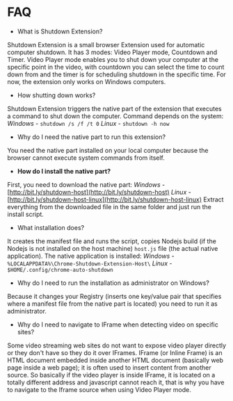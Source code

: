 # FAQ

* What is Shutdown Extension?

Shutdown Extension is a small browser Extension used for automatic computer shutdown. It has 3 modes: Video Player mode, Countdown and Timer. Video Player mode enables you to shut down your computer at the specific point in the video, with countdown you can select the time to count down from and the timer is for scheduling shutdown in the specific time. For now, the extension only works on Windows computers.

* How shutting down works?

Shutdown Extension triggers the native part of the extension that executes a command to shut down the computer. Command depends on the system:
*Windows* - `shutdown /s /f /t 0`
*Linux* - `shutdown -h now`

* Why do I need the native part to run this extension?

You need the native part installed on your local computer because the browser cannot execute system commands from itself.

* **How do I install the native part?**

First, you need to download the native part:
*Windows* - [http://bit.ly/shutdown-host](http://bit.ly/shutdown-host)
*Linux* - [http://bit.ly/shutdown-host-linux](http://bit.ly/shutdown-host-linux)
Extract everything from the downloaded file in the same folder and just run the install script.

* What installation does?

It creates the manifest file and runs the script, copies Nodejs build (if the Nodejs is not installed on the host machine) `host.js` file (the actual native application). The native application is installed:
*Windows* - `%LOCALAPPDATA%\Chrome-Shutdown-Extension-Host\`
*Linux* - `$HOME/.config/chrome-auto-shutdown`

* Why do I need to run the installation as administrator on Windows?

Because it changes your Registry (inserts one key/value pair that specifies where a manifest file from the native part is located) you need to run it as administrator.

* Why do I need to navigate to IFrame when detecting video on specific sites?

Some video streaming web sites do not want to expose video player directly or they don't have so they do it over IFrames. IFrame (or Inline Frame) is an HTML document embedded inside another HTML document (basically web page inside a web page); it is often used to insert content from another source. So basically if the video player is inside IFrame, it is located on a totally different address and javascript cannot reach it, that is why you have to navigate to the Iframe source when using Video Player mode.
